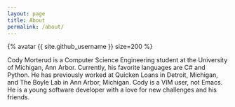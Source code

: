 ```yaml
---
layout: page
title: About
permalink: /about/
---
```

{% avatar {{ site.github_username }} size=200 %}

Cody Morterud is a Computer Science Engineering student at the
University of Michigan, Ann Arbor. Currently, his favorite
languages are C# and Python. He has previously worked at Quicken Loans
in Detroit, Michigan, and The Boyle Lab in Ann Arbor, Michigan. 
Cody is a VIM user, not Emacs.
He is a young software developer with a love for 
new challenges and his friends.


<!-- This is the base Jekyll theme. You can find out more info about customizing your Jekyll theme, as well as basic Jekyll usage documentation at [jekyllrb.com](https://jekyllrb.com/)

You can find the source code for Minima at GitHub:
[jekyll][jekyll-organization] /
[minima](https://github.com/jekyll/minima)

You can find the source code for Jekyll at GitHub:
[jekyll][jekyll-organization] /
[jekyll](https://github.com/jekyll/jekyll)


[jekyll-organization]: https://github.com/jekyll -->
